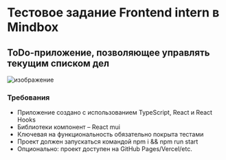 # Тестовое задание Frontend intern в Mindbox 
## ToDo-приложение, позволяющее управлять текущим списком дел
![изображение](https://user-images.githubusercontent.com/86714479/199131234-38d8cca9-d943-44ed-874a-a6c96884703f.png)

### Требования
  - Приложение создано с использованием TypeScript, React и React Hooks
  - Библиотеки компонент – React mui
  - Ключевая на функциональность обязательно покрыта тестами
  - Проект должен запускаться командой npm i && npm run start
  - Опционально: проект доступен на GitHub Pages/Vercel/etc.

  
